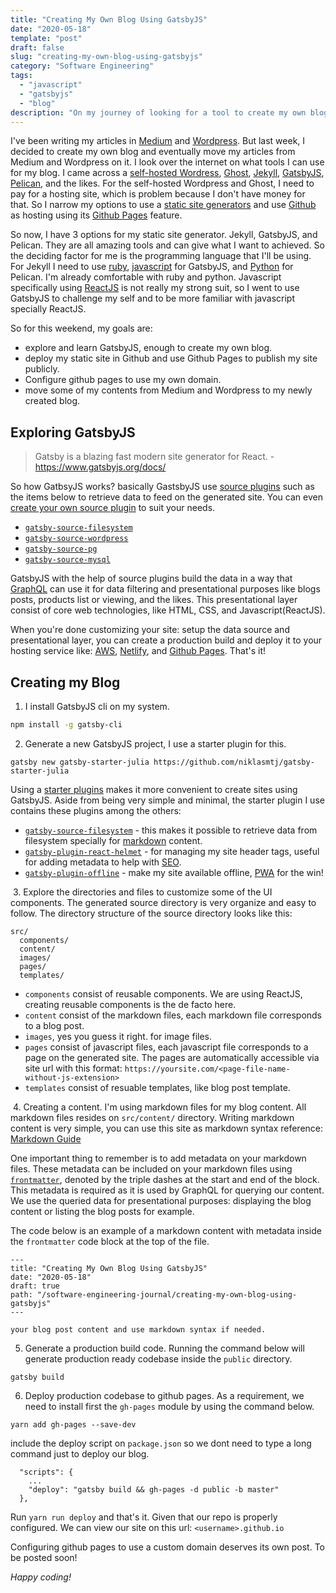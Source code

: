 ```yaml
---
title: "Creating My Own Blog Using GatsbyJS"
date: "2020-05-18"
template: "post"
draft: false
slug: "creating-my-own-blog-using-gatsbyjs"
category: "Software Engineering"
tags:
  - "javascript"
  - "gatsbyjs"
  - "blog"
description: "On my journey of looking for a tool to create my own blog site that I can easily manage and to learn something new. I stumble upon GatsbyJS, an open-source static website generator (SSG) that is based on the frontend development framework React and makes use of Webpack and GraphQL technology. It can be used to build static sites that are progressive web apps, follow the latest web standards, and optimized for speed and security. On this article I'll be sharing the steps and aha-moments during my exploring of GatsbyJS while creating my own blog site."
---
```


I've been writing my articles in [Medium](https://medium.com/@ryanermita) and [Wordpress](https://ryanermita.wordpress.com/). But last week, I decided to create my own blog and eventually move my articles from Medium and Wordpress on it. I look over the internet on what tools I can use for my blog. I came across a [self-hosted Wordress](https://wordpress.org/), [Ghost](https://ghost.org/docs/concepts/hosting/), [Jekyll](https://jekyllrb.com/), [GatsbyJS](https://www.gatsbyjs.org/), [Pelican](https://blog.getpelican.com/), and the likes. For the self-hosted Wordpress and Ghost, I need to pay for a hosting site, which is problem because I don't have money for that. 
So I narrow my options to use a [static site generators](https://dev.to/integridsolutions/best-static-site-generator-to-use-in-2020-4kjk) and use [Github](https://github.com/) as hosting using its [Github Pages](https://pages.github.com/) feature. 

So now, I have 3 options for my static site generator. Jekyll, GatsbyJS, and Pelican. They are all amazing tools and can give what I want to achieved. So the deciding factor for me is the programming language that I'll be using. For Jekyll I need to use [ruby](https://www.ruby-lang.org/en/), [javascript](https://developer.mozilla.org/en-US/docs/Web/JavaScript) for GatsbyJS, and [Python](https://www.python.org/) for Pelican. I'm already comfortable with ruby and python.
Javascript specifically using [ReactJS](https://reactjs.org/) is not really my strong suit, so I went to use GatsbyJS to challenge my self and to be more familiar with javascript specially ReactJS.

So for this weekend, my goals are:
- explore and learn GatsbyJS, enough to create my own blog. 
- deploy my static site in Github and use Github Pages to publish my site publicly.
- Configure github pages to use my own domain.
- move some of my contents from Medium and Wordpress to my newly created blog.

## Exploring GatsbyJS
> Gatsby is a blazing fast modern site generator for React. - https://www.gatsbyjs.org/docs/

So how GatbsyJS works? basically GastsbyJS use [source plugins](https://www.gatsbyjs.org/tutorial/part-five/) such as the items below to retrieve data to feed on the generated site. You can even [create your own source plugin](https://www.gatsbyjs.org/docs/creating-a-source-plugin/) to suit your needs.

- [`gatsby-source-filesystem`](https://www.gatsbyjs.org/packages/gatsby-source-filesystem/)
- [`gatsby-source-wordpress`](https://www.gatsbyjs.org/packages/gatsby-source-wordpress/)
- [`gatsby-source-pg`](https://www.gatsbyjs.org/packages/gatsby-source-pg/)
- [`gatsby-source-mysql`](https://www.gatsbyjs.org/packages/gatsby-source-mysql/)

GatsbyJS with the help of source plugins build the data in a way that [GraphQL](https://graphql.org/) can use it for data filtering and presentational purposes like blogs posts, products list or viewing, and the likes. This presentational layer consist of core web technologies, like HTML, CSS, and Javascript(ReactJS). 

When you're done customizing your site: setup the data source and presentational layer, you can create a production build and deploy it to your hosting service like: [AWS](https://www.gatsbyjs.org/docs/deploying-to-aws-amplify/), [Netlify](https://www.gatsbyjs.org/docs/deploying-to-netlify/), and [Github Pages](https://www.gatsbyjs.org/docs/how-gatsby-works-with-github-pages/). That's it!


## Creating my Blog
1. I install GatsbyJS cli on my system.
```bash
npm install -g gatsby-cli
```
2. Generate a new GatsbyJS project, I use a starter plugin for this. 
```
gatsby new gatsby-starter-julia https://github.com/niklasmtj/gatsby-starter-julia
```

Using a [starter plugins](https://www.gatsbyjs.org/starters/?v=2) makes it more convenient to create sites using GatsbyJS. Aside from being very simple and minimal, the starter plugin I use contains these plugins among the others:

  * [`gatsby-source-filesystem`](https://www.gatsbyjs.org/packages/gatsby-source-filesystem/) - this makes it possible to retrieve data from filesystem specially for [markdown](https://www.markdownguide.org/) content.
  * [`gatsby-plugin-react-helmet`](https://www.gatsbyjs.org/packages/gatsby-plugin-react-helmet/) - for managing my site header tags, useful for adding metadata to help with [SEO](https://en.wikipedia.org/wiki/Search_engine_optimization).
  * [`gatsby-plugin-offline`](https://www.gatsbyjs.org/packages/gatsby-plugin-offline/) - make my site available offline, [PWA](https://developer.mozilla.org/en-US/docs/Web/Progressive_web_apps) for the win!

&nbsp;3. Explore the directories and files to customize some of the UI components. The generated source directory is very organize and easy to follow. The directory structure of the source directory looks like this:
```
src/
  components/
  content/
  images/
  pages/
  templates/
```
  * `components` consist of reusable components. We are using ReactJS, creating reusable components is the de facto here.
   * `content` consist of the markdown files, each markdown file corresponds to a blog post. 
   * `images`, yes you guess it right. for image files.
   * `pages` consist of javascript files, each javascript file corresponds to a page on the generated site. The pages are automatically accessible via site url with this format: `https://yoursite.com/<page-file-name-without-js-extension>`
   * `templates` consist of resuable templates, like blog post template.

&nbsp;4. Creating a content. I'm using markdown files for my blog content. All markdown files resides on `src/content/` directory. Writing markdown content is very simple, you can use this site as markdown syntax reference: [Markdown Guide](https://www.markdownguide.org/basic-syntax/)

  One important thing to remember is to add metadata on your markdown files. These metadata can be included on your markdown files using [`frontmatter`](https://jekyllrb.com/docs/front-matter/), denoted by the triple dashes at the start and end of the block. This metadata is required as it is used by GraphQL for querying our content. We use the queried data for presentational purposes: displaying the blog content or listing the blog posts for example. 

  The code below is an example of a markdown content with metadata inside the `frontmatter` code block at the top of the file.

```
---
title: "Creating My Own Blog Using GatsbyJS"
date: "2020-05-18" 
draft: true
path: "/software-engineering-journal/creating-my-own-blog-using-gatsbyjs"
---

your blog post content and use markdown syntax if needed.
```

5. Generate a production build code. Running the command below will generate production ready codebase inside the `public` directory.

```
gatsby build
```

6. Deploy production codebase to github pages. As a requirement, we need to install first the `gh-pages` module by using the command below.

```
yarn add gh-pages --save-dev
```

include the deploy script on `package.json` so we dont need to type a long command just to deploy our blog. 

```
  "scripts": {
    ...
    "deploy": "gatsby build && gh-pages -d public -b master"
  },
```

Run `yarn run deploy` and that's it. Given that our repo is properly configured. We can view our site on this url: `<username>.github.io`

Configuring github pages to use a custom domain deserves its own post. To be posted soon!


*Happy coding!*